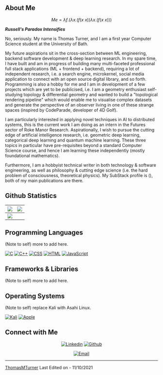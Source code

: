 ## About Me

$$Me = \lambda f.(\lambda x.(f(x \ x)) \lambda x.(f(x \ x)))$$

***Russell's Paradox Intensifies*** 

No, seriously. My name is Thomas Turner, and I am a first year Computer Science student at the University of Bath.

My future aspirations sit in the cross-section between ML engineering, backend software development & deep learning research. In my spare time, I have built and am in progress of building many multi-faceted professional full stack applications (ML + frontend + backend), requiring a lot of independent research, i.e. a search engine, microkernel, social media application to connect with an open source digital library, and so forth. Programming is also a hobby for me and I am in development of a few projects which are yet to be publicised, i.e. I am a geometry enthusiast self-studying topology & differential geometry and wanted to build a "topological rendering pipeline" which would enable me to visualise complex datasets and generate the perspective of an observer living in one of these strange spaces (inspired by CodeParade, developer of 4D Golf). 

I am particularly interested in applying novel techniques in AI to distributed systems, this is the current work I am doing as an intern in the Futures sector of Roke Manor Research. Aspirationally, I wish to pursue the cutting edge of artificial intelligence research, i.e. geometric deep learning, categorical deep learning and quantum machine learning. These three topics in particular have pre-requisites beyond a standard Computer Science course, and hence I am learning these independently (mostly foundational mathematics).

Furthermore, I am a hobbyist technical writer in both technology & software engineering, as well as philosophy & cutting edge science (i.e. the hard problem of consciousness, theoretical physics). My SubStack profile is (), both of my main publications are there.

 
## Github Statistics

<img src="https://github-readme-stats.vercel.app/api?username=ThomasMTurner&&show_icons=true&count_private=true&theme=github_dark">|<img src="https://github-readme-streak-stats.herokuapp.com/?user=ThomasMTurner&theme=blueberry_duo"/>
|---|---|
<img src="https://github-readme-stats.vercel.app/api/top-langs/?username=ThomasMTurner&layout=compact&theme=github_dark"/>|

## Programming Languages

(Note to self) more to add here.

<p>
    <a href="#"><img alt="C" src="https://img.shields.io/badge/C%20-%232370ED.svg?logo=c&logoColor=white"></a>
    <a href="#"><img alt="C++" src="https://img.shields.io/badge/C++%20-%2300599C.svg?logo=c%2B%2B&logoColor=white"></a>
    <a href="#"><img alt="CSS" src="https://img.shields.io/badge/CSS%20-%231572B6.svg?logo=css3&logoColor=white"></a>
    <a href="#"><img alt="HTML" src="https://img.shields.io/badge/HTML%20-%23E34F26.svg?logo=html5&logoColor=white"></a>
    <a href="#"><img alt="JavaScript" src="https://img.shields.io/badge/JavaScript%20-%23F7DF1E.svg?logo=javascript&logoColor=black"></a>
</p>

## Frameworks & Libraries

(Note to self) more to add here.

<p>
</p>

## Operating Systems

(Note to self) replace Kali with Asahi Linux.

<p>
	<a href="#"><img alt="Kali" src="https://img.shields.io/badge/Kali_Linux-557C94?logo=kali-linux&logoColor=white"></a>
	<a href="#"><img alt="Apple" src="https://img.shields.io/badge/mac%20os-000000?logo=apple&logoColor=white"></a>
</p>

## Connect with Me

<p align="center">
  <a href="https://linkedin.com/in/thomas-turner-128154225"><img alt="Linkedin" title="My Linkedin" src="https://img.shields.io/badge/LinkedIn-0077B5?style=for-the-badge&logo=linkedin&logoColor=white"></a>
  <a href="https://github.com/ThomasMTurner"><img alt="Github" title="My Github" src="https://img.shields.io/badge/GitHub-100000?style=for-the-badge&logo=github&logoColor=white"></a>
 </p>
 <p align="center">
  <a href="mailto:thomas.mycer.dev@gmail.com"><img alt="Email" title="My Gmail" src="https://img.shields.io/badge/Gmail-D14836?style=for-the-badge&logo=gmail&logoColor=white"></a>
</p>

------
[ThomasMTurner](https://github.com/ThomasMTurner)
Last Edited on - 11/10/2021
